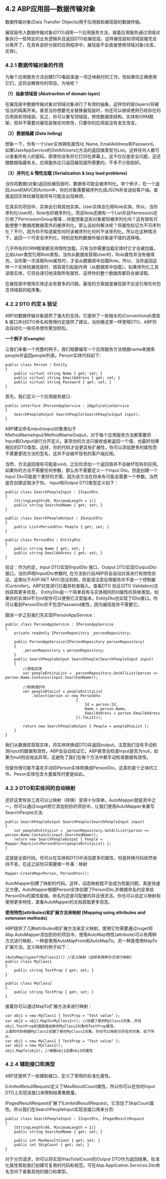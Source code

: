 ## 4.2 ABP应用层—数据传输对象

数据传输对象(Data Transfer Objects)用于应用层和展现层的数据传输。

展现层传入数据传输对象(DTO)调用一个应用服务方法，接着应用服务通过领域对象执行一些特定的业务逻辑并且返回DTO给展现层。这样展现层和领域层被完全分离开了。在具有良好分层的应用程序中，展现层不会直接使用领域对象(仓库，实体)。

### 4.2.1 数据传输对象的作用 ###

为每个应用服务方法创建DTO看起来是一项乏味耗时的工作。但如果你正确使用它们，这将会解救你的项目。为啥呢？

**（1）抽象领域层 (Abstraction of domain layer)**

在展现层中数据传输对象对领域对象进行了有效的抽象。这样你的层(layers)将被恰当的隔离开来。甚至当你想要完全替换展现层时，你还可以继续使用已经存在的应用层和领域层。反之，你可以重写领域层，修改数据库结构，实体和ORM框架，但并不需要对展现层做任何修改，只要你的应用层没有发生改变。

**（2）数据隐藏 (Data hiding)**

想象一下，你有一个User实体拥有属性Id, Name, EmailAddress和Password。如果UserAppService的GetAllUsers()方法的返回值类型为List<User>。这样任何人都可以查看所有人的密码，即使你没有将它打印在屏幕上。这不仅仅是安全问题，这还跟数据隐藏有关。应用服务应只返回展现层所需要的，不多不少刚刚好。

**（3）序列化 & 惰性加载 (Serialization & lazy load problems)**

当你将数据(对象)返回给展现层时，数据有可能会被序列化。举个例子，在一个返回Json的MVC的Action中，你的对象需要被序列化成JSON并发送给客户端。直接返回实体给展现层将有可能会出现麻烦。

在真实的项目中，实体会引用其他实体。User实体会引用Role实体。所以，当你序列化User时，Role也将被序列化。而且Role还拥有一个List<Permission>并且Permission还引用了PermissionGroup等等….你能想象这些对象都将被序列化吗？这有很有可能使整个数据库数据意外的被序列化。那么该如何解决呢？将属性标记为不可序列化？不行，因为你不知道属性何时该被序列化何时不该序列化。所以在这种情况下，返回一个可安全序列化，特别定制的数据传输对象是不错的选择哦。

几乎所有的ORM框架都支持惰性加载。只有当你需要加载实体时它才会被加载。比如User类型引用Role类型。当你从数据库获取User时，Role属性并没有被填充。当你第一次读取Role属性时，才会从数据库中加载Role。所以，当你返回这样一个实体给展现层时，很容易引起副作用（从数据库中加载）。如果序列化工具读取实体，它将会递归地读取所有属性，这样你的整个数据库都将会被读取。

在展现层中使用实体还会有更多的问题。最佳的方案就是展现层不应该引用任何包含领域层的程序集。

### 4.2.2 DTO 约定 & 验证 ###

ABP对数据传输对象提供了强大的支持。它提供了一些相关的(Conventional)类型 & 接口并对DTO命名和使用约定提供了建议。当你像这里一样使用DTO，ABP将会自动化一些任务使你更加轻松。

**一个例子 (Example)**

让我们来看一个完整的例子。我们相要编写一个应用服务方法根据name来搜索people并返回people列表。Person实体代码如下:

	public class Person : Entity
	{
	    public virtual string Name { get; set; }
	    public virtual string EmailAddress { get; set; }
	    public virtual string Password { get; set; }
	}

首先，我们定义一个应用服务接口:

	public interface IPersonAppService : IApplicationService
	{
	    SearchPeopleOutput SearchPeople(SearchPeopleInput input);
	}

ABP建议命名input/ouput对象类似于MethodNameInput/MethodNameOutput，对于每个应用服务方法都需要将Input和Output进行分开定义。甚至你的方法只接收或者返回一个值，也最好创建相应的DTO类型。这样，你的代码才会更具有扩展性，你可以添加更多的属性而不需要更改方法的签名，这并不会破坏现有的客户端应用。

当然，方法返回值有可能是void，之后你添加一个返回值并不会破坏现有的应用。如果你的方法不需要任何参数，那么你不需要定义一个Input Dto。但是创建一个Input Dto可能是个更好的方案，因为该方法在将来有可能会需要一个参数。当然是否创建这取决于你。
Input和Output DTO类型定义如下：

	public class SearchPeopleInput : IInputDto
	{
	    [StringLength(40, MinimumLength = 1)]
	    public string SearchedName { get; set; }
	}
	
	public class SearchPeopleOutput : IOutputDto
	{
	    public List<PersonDto> People { get; set; }
	}
	
	public class PersonDto : EntityDto
	{
	    public string Name { get; set; }
	    public string EmailAddress { get; set; }
	}

验证：作为约定，Input DTO实现IInputDto 接口，Output DTO实现IOutputDto接口。当你声明IInputDto参数时, 在方法执行前ABP将会自动对其进行有效性验证。这类似于ASP.NET MVC验证机制，但是请注意应用服务并不是一个控制器(Controller)。ABP对其进行拦截并检查输入。查看DTO 验证(DTO Validation)文档获取更多信息。
EntityDto是一个简单具有与实体相同的Id属性的简单类型。如果你的实体Id不为int型你可以使用它泛型版本。EntityDto也实现了IDto接口。你可以看到PersonDto并不包含Password属性，因为展现层并不需要它。

跟进一步之前我们先实现IPersonAppService：

	public class PersonAppService : IPersonAppService
	{
	    private readonly IPersonRepository _personRepository;
	
	    public PersonAppService(IPersonRepository personRepository)
	    {
	        _personRepository = personRepository;
	    }
	    public SearchPeopleOutput SearchPeople(SearchPeopleInput input)
	    {
	        //获取实体
	        var peopleEntityList = _personRepository.GetAllList(person => person.Name.Contains(input.SearchedName));
	
	        //转换成DTO
	        var peopleDtoList = peopleEntityList
	            .Select(person => new PersonDto
	                                {
	                                    Id = person.Id,
	                                    Name = person.Name,
	                                    EmailAddress = person.EmailAddress
	                                }).ToList();
	
	        return new SearchPeopleOutput { People = peopleDtoList };
	    }
	}

我们从数据库获取实体，将实体转换成DTO并返回output。注意我们没有手动检测Input的数据有效性。ABP会自动验证它。ABP甚至会检查Input是否为null，如果为null则会抛出异常。这避免了我们在每个方法中都手动检查数据有效性。

但是你很可能不喜欢手动将Person实体转换成PersonDto。这真的是个乏味的工作。Peson实体包含大量属性时更是如此。

### 4.2.3 DTO和实体间的自动映射 ###

还好这里有些工具可以让映射（转换）变得十分简单。AutoMapper就是其中之一。你可以通过nuget把它添加到你的项目中。让我们使用AutoMapper来重写SearchPeople方法:

	public SearchPeopleOutput SearchPeople(SearchPeopleInput input)
	{
	    var peopleEntityList = _personRepository.GetAllList(person => person.Name.Contains(input.SearchedName));
	    return new SearchPeopleOutput { People = Mapper.Map<List<PersonDto>>(peopleEntityList) };
	}

这就是全部代码。你可以在实体和DTO中添加更多的属性，但是转换代码依然保持不变。在这之前你只需要做一件事：映射

`Mapper.CreateMap<Person, PersonDto>();`

AutoMapper创建了映射的代码。这样，动态映射就不会成为性能问题。真是快速又方便。AutoMapper根据Person实体创建了PersonDto,并根据命名约定来给PersonDto的属性赋值。命名约定是可配置的并且很灵活。你也可以自定义映射和使用更多特性，查看AutoMapper的文档获取更多信息。

**使用特性(attributes)和扩展方法来映射 (Mapping using attributes and extension methods)**

ABP提供了几种attributes和扩展方法来定义映射。使用它你需要通过nuget将Abp.AutoMapper添加到你的项目中。使用AutoMap特性(attribute)可以有两种方式进行映射，一种是使用AutoMapFrom和AutoMapTo。另一种是使用MapTo扩展方法。定义映射的例子如下：

	[AutoMap(typeof(MyClass2))] //定义映射（这样有两种方式进行映射）
	public class MyClass1
	{
	    public string TestProp { get; set; }
	}
	
	public class MyClass2
	{
	    public string TestProp { get; set; }
	}

接着你可以通过MapTo扩展方法来进行映射：
	
	var obj1 = new MyClass1 { TestProp = "Test value" };
	var obj2 = obj1.MapTo<MyClass2>(); //创建了新的MyClass2对象，并将obj1.TestProp的值赋值给新的MyClass2对象的TestProp属性。
	上面的代码根据MyClass1创建了新的MyClass2对象。你也可以映射已存在的对象，如下所示：
	var obj1 = new MyClass1 { TestProp = "Test value" };
	var obj2 = new MyClass2();
	obj1.MapTo(obj2); //根据obj1设置obj2的属性

### 4.2.4 辅助接口和类型 ###

ABP还提供了一些辅助接口，定义了常用的标准化属性。

ILimitedResultRequest定义了MaxResultCount属性。所以你可以在你的Input DTO上实现该接口来限制结果集数量。

IPagedResultRequest扩展了ILimitedResultRequest，它添加了SkipCount属性。所以我们在SearchPeopleInput实现该接口用来分页:

	public class SearchPeopleInput : IInputDto, IPagedResultRequest
	{
	    [StringLength(40, MinimumLength = 1)]
	    public string SearchedName { get; set; }
	
	    public int MaxResultCount { get; set; }
	    public int SkipCount { get; set; }
	}

对于分页请求，你可以将实现IHasTotalCount的Output DTO作为返回结果。标准化属性帮助我们创建可复用的代码和规范。可在Abp.Application.Services.Dto命名空间下查看其他的接口和类型。
